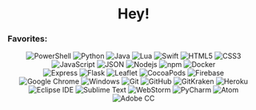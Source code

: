 <h1 align="center">Hey!</h1>

### Favorites:

<div align="center">
  
![PowerShell](https://img.shields.io/badge/-PowerShell-5391FE?style=flat&logo=powershell&logoColor=white)
![Python](https://img.shields.io/badge/-Python-3776AB?style=flat&logo=python&logoColor=white)
![Java](https://img.shields.io/badge/-Java-007396?style=flat&logo=java&logoColor=white)
![Lua](https://img.shields.io/badge/-Lua-2C2D72?style=flat&logo=python&logoColor=white)
![Swift](https://img.shields.io/badge/-Swift-FA7343?style=flat&logo=swift&logoColor=white)
![HTML5](https://img.shields.io/badge/-HTML5-E34F26?style=flat&logo=html5&logoColor=white)
![CSS3](https://img.shields.io/badge/-CSS3-1572B6?style=flat&logo=css3&logoColor=white)
<br>
![JavaScript](https://img.shields.io/badge/-JavaScript-black?style=flat&logo=javascript&logoColor=white)
![JSON](https://img.shields.io/badge/-JSON-black?style=flat&logo=json&logoColor=white)
![Nodejs](https://img.shields.io/badge/-Node.js-339933?style=flat&logo=Node.js&logoColor=white)
![npm](https://img.shields.io/badge/-npm-CB3837?style=flat&logo=npm&logoColor=white)
![Docker](https://img.shields.io/badge/-Docker-46a2f1?style=flat&logo=docker&logoColor=white)
<br>
![Express](https://img.shields.io/badge/-Express-black?style=flat&logo=express&logoColor=white)
![Flask](https://img.shields.io/badge/-Flask-black?style=flat&logo=flask&logoColor=white)
![Leaflet](https://img.shields.io/badge/-Leaflet-199900?style=flat&logo=leaflet&logoColor=white)
![CocoaPods](https://img.shields.io/badge/-CocoaPods-EE3322?style=flat&logo=cocoapods&logoColor=white)
![Firebase](https://img.shields.io/badge/-Firebase-FFCA28?style=flat&logo=firebase&logoColor=white)
<br>
![Google Chrome](https://img.shields.io/badge/-Google_Chrome-4285F4?style=flat&logo=googlechrome&logoColor=white)
![Windows](https://img.shields.io/badge/-Windows-0078D6?style=flat&logo=windows&logoColor=white)
![Git](https://img.shields.io/badge/-Git-F05032?style=flat&logo=git&logoColor=white)
![GitHub](https://img.shields.io/badge/-GitHub-181717?style=flat&logo=github&logoColor=white)
![GitKraken](https://img.shields.io/badge/-GitKraken-179287?style=flat&logo=gitkraken&logoColor=white)
![Heroku](https://img.shields.io/badge/-Heroku-430098?style=flat&logo=heroku&logoColor=white)
<br>
![Eclipse IDE](https://img.shields.io/badge/-Eclipse-2C2255?style=flat&logo=eclipseide&logoColor=white)
![Sublime Text](https://img.shields.io/badge/-Sublime_Text-4C4C4C?style=flat&logo=sublimetext&logoColor=FF9800)
![WebStorm](https://img.shields.io/badge/-WebStorm-black?style=flat&logo=webstorm&logoColor=white)
![PyCharm](https://img.shields.io/badge/-PyCharm-black?style=flat&logo=pycharm&logoColor=white)
![Atom](https://img.shields.io/badge/-Atom-66595C?style=flat&logo=atom&logoColor=white)
![Adobe CC](https://img.shields.io/badge/-Adobe_CC-DA1F26?style=flat&logo=adobecreativecloud&logoColor=white)
  
</div>
